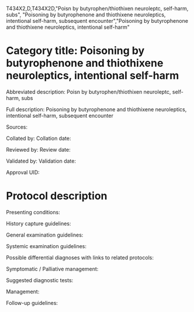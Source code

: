 T434X2,D,T434X2D,"Poisn by butyrophen/thiothixen neuroleptc, self-harm, subs", "Poisoning by butyrophenone and thiothixene neuroleptics, intentional self-harm, subsequent encounter","Poisoning by butyrophenone and thiothixene neuroleptics, intentional self-harm"
# Category title: Poisoning by butyrophenone and thiothixene neuroleptics, intentional self-harm

Abbreviated description: Poisn by butyrophen/thiothixen neuroleptc, self-harm, subs

Full description: Poisoning by butyrophenone and thiothixene neuroleptics, intentional self-harm, subsequent encounter

Sources:

Collated by:
Collation date:

Reviewed by:
Review date:

Validated by:
Validation date:

Approval UID:

# Protocol description

Presenting conditions:

History capture guidelines:

General examination guidelines:

Systemic examination guidelines:

Possible differential diagnoses with links to related protocols:

Symptomatic / Palliative management:

Suggested diagnostic tests:

Management:

Follow-up guidelines:
